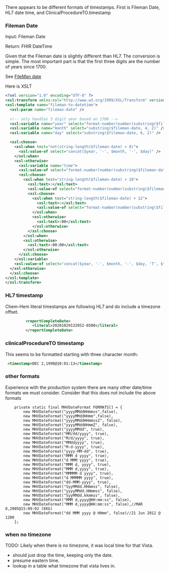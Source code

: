 There appears to be different formats of timestamps. First is Fileman Date, HL7 date time, and ClinicalProcedureTO.timestamp

### Fileman Date

Input: Fileman Date

Return: FHIR DateTime

Given that the Fileman date is slightly different than HL7. The conversion is simple. The most important part is that the first three digits are the number of years since 1700.

See [FileMan date](http://www.vistapedia.com/index.php/Date_formats)

Here is XSLT

```xml
<?xml version="1.0" encoding="UTF-8" ?>
<xsl:transform xmlns:xsl="http://www.w3.org/1999/XSL/Transform" version="2.0" >
<xsl:template name="fileman-to-datetime">
  <xsl:param name="fileman-date" />
  
  <!-- only handles 3 digit year based on 1700 -->
  <xsl:variable name="year" select="format-number(number(substring($fileman-date, 1, 3)) + 1700, '0000')" />
  <xsl:variable name="month" select="substring($fileman-date, 4, 2)" />
  <xsl:variable name="day" select="substring($fileman-date, 6, 2)" />

  <xsl:choose>
    <xsl:when test="not(string-length($fileman-date) > 8)">
      <xsl:value-of select="concat($year, '-', $month, '-', $day)" />
    </xsl:when> 
    <xsl:otherwise>
      <xsl:variable name="time">
      <xsl:value-of select="format-number(number(substring($fileman-date, 9, 2)), '00')" />
      <xsl:choose>
        <xsl:when test="string-length($fileman-date) > 10">
          <xsl:text>:</xsl:text>
          <xsl:value-of select="format-number(number(substring($fileman-date, 11, 2)), '00')" />
          <xsl:choose>
            <xsl:when test="string-length($fileman-date) > 12">
              <xsl:text>:</xsl:text>
              <xsl:value-of select="format-number(number(substring($fileman-date, 13, 2)), '00')" />
            </xsl:when>
            <xsl:otherwise>
              <xsl:text>:00</xsl:text>
            </xsl:otherwise>
          </xsl:choose>
        </xsl:when>
        <xsl:otherwise>
          <xsl:text>:00:00</xsl:text>
        </xsl:otherwise>
      </xsl:choose>
    </xsl:variable>
    <xsl:value-of select="concat($year, '-', $month, '-', $day, 'T', $time, 'Z')" />
  </xsl:otherwise>
  </xsl:choose>
</xsl:template>
</xsl:transform>
```

### HL7 timestamp

Chem-Hem literal timestamps are following HL7 and do include a timezone offset.

```xml
         <reportCompleteDate>
            <literal>20201029132952-0500</literal>
         </reportCompleteDate>
```

### clinicalProcedureTO timestamp

This seems to be formatted starting with three character month:

```xml
 <timestamp>DEC 2,1998@10:01:13</timestamp>
```

### other formats

Experience with the production system there are many other date/time formats we must consider. Consider that this does not include the above formats

```
	private static final MHVDateFormat FORMATS[] = {
		new MHVDateFormat("yyyyMMddHHmmss",false),
		new MHVDateFormat("yyyyMMddHHmm",false),
		new MHVDateFormat("yyyyMMddHHmmssZ", false),
		new MHVDateFormat("yyyyMMddHHmmZ", false),
		new MHVDateFormat("yyyyMMdd", true),
		new MHVDateFormat("MM/dd/yyyy", true),
		new MHVDateFormat("M/d/yyyy", true),
		new MHVDateFormat("MMddyyyy", true),
		new MHVDateFormat("M-d-yyyy", true),
		new MHVDateFormat("yyyy-MM-dd", true),
		new MHVDateFormat("MMM d yyyy", true),
		new MHVDateFormat("d MMM yyyy", true),
		new MHVDateFormat("MMM d, yyyy", true),
		new MHVDateFormat("MMM d,yyyy", true),
		new MHVDateFormat("MMMMM d yyyy", true),
		new MHVDateFormat("d MMMMM yyyy", true),
		new MHVDateFormat("dd-MMM-yyyy", true),
		new MHVDateFormat("SyyMMdd.HHmmss", false),
		new MHVDateFormat("yyyyMMdd.HHmmss", false),
		new MHVDateFormat("SyyMMdd.kkmmss", false),
		new MHVDateFormat("MMM d,yyyy@HH:mm:ss", false),
		new MHVDateFormat("MMM d,yyyy@HH:mm:ss", false),//MAR 8,2005@15:09:02 (EKG)
		new MHVDateFormat("dd MMM yyyy @ HHmm", false)//21 Jun 2012 @ 1200
	};
```

### when no timezone

TODO: Likely when there is no timezone, it was local time for that Vista.

- should just drop the time, keeping only the date.
- presume eastern time.
- lookup in a table what timezone that vista lives in.
